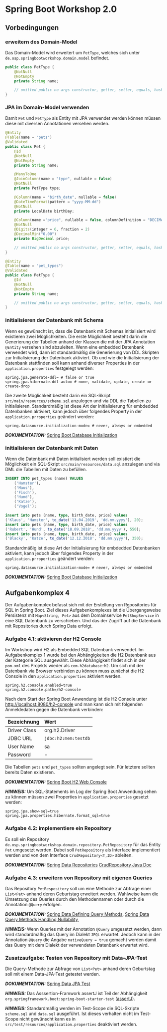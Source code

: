 # Spring Boot Workshop 2.0

## Vorbedingungen

### erweitern des Domain-Model

Das Domain-Model wird erweitert um `PetType`, welches sich unter `de.osp.springbootworkshop.domain.model` befindet.

```java
public class PetType {
    @NotNull
    @NotEmpty
    private String name;

    // omitted public no args constructor, getter, setter, equals, hashCode, toString and optionally builder
}
```

### JPA im Domain-Model verwenden

Damit `Pet` und `PetType` als Entity mit JPA verwendet werden können müssen diese mit diversen Annotationen versehen werden.

```java
@Entity
@Table(name = "pets")
@Validated
public class Pet {
    @Id
    @NotNull
    @NotEmpty
    private String name;

    @ManyToOne
    @JoinColumn(name = "type", nullable = false)
    @NotNull
    private PetType type;

    @Column(name = "birth_date", nullable = false)
    @DateTimeFormat(pattern = "yyyy-MM-dd")
    @NotNull
    private LocalDate birthDay;

    @Column(name ="price", nullable = false, columnDefinition = "DECIMAL(6,2)")
    @NotNull
    @Digits(integer = 6, fraction = 2)
    @DecimalMin("0.00")
    private BigDecimal price;

    // omitted public no args constructor, getter, setter, equals, hashCode, toString and optionally builder
}
```

```java
@Entity
@Table(name = "pet_types")
@Validated
public class PetType {
    @Id
    @NotNull
    @NotEmpty
    private String name;

    // omitted public no args constructor, getter, setter, equals, hashCode, toString and optionally static factory
}
```

### initialisieren der Datenbank mit Schema

Wenn es gewünscht ist, dass die Datenbank mit Schemas initialisiert wird existieren zwei Möglichkeiten. Die erste Möglichkeit besteht darin die Generierung der Tabellen anhand der
Klassen die mit der JPA Annotation `@Entity` versehen sind abzuleiten. Wenn eine embedded Datenbank verwendet wird, dann ist standardmäßig die Generierung von DDL Skripten zur
Initialisierung der Datenbank aktiviert. Ob und wie die Initialisierung der Datenbank stattfinden soll kann anhand diverser Properties in der `application.properties` festgelegt
werden:

```properties
spring.jpa.generate-ddl= # false or true
spring.jpa.hibernate.ddl-auto= # none, validate, update, create or create-drop
```

Die zweite Möglichkeit besteht darin ein SQL-Skript `src/main/resources/scheme.sql` anzulegen und via DDL die Tabellen zu initialisieren. Standardmäßig ist diese Art der
Initialisierung für embdedded Datenbanken aktiviert, kann jedoch über folgendes Property in der `application.prroperties` geändert werden:

```properties
spring.datasource.initialization-mode= # never, always or embedded
```

**_DOKUMENTATION:_**
[Spring Boot Database Initialization](https://docs.spring.io/spring-boot/docs/current/reference/html/howto-database-initialization.html#howto-database-initialization)

### initialisieren der Datenbank mit Daten

Wenn die Datenbank mit Daten initialisiert werden soll existiert die Möglichkeit ein SQL-Skript `src/main/resources/data.sql` anzulegen und via DML die Tabellen mit Daten zu
befüllen.

```sql
INSERT INTO pet_types (name) VALUES
    ('Hamster'),
    ('Maus'),
    ('Fisch'),
    ('Hund'),
    ('Katze'),
    ('Vogel');

insert into pets (name, type, birth_date, price) values
('Klaus', 'Hamster', to_date('13.04.2019', 'dd.mm.yyyy'), 20);
insert into pets (name, type, birth_date, price) values
('Rubert', 'Hund', to_date('18.09.2018', 'dd.mm.yyyy'), 550);
insert into pets (name, type, birth_date, price) values
('Blacky', 'Katze', to_date('12.12.2018', 'dd.mm.yyyy'), 350);
```

Standardmäßig ist diese Art der Initialisierung für embdedded Datenbanken aktiviert, kann jedoch über folgendes Property in der `application.prroperties` geändert werden:

```properties
spring.datasource.initialization-mode= # never, always or embedded
```

**_DOKUMENTATION:_**
[Spring Boot Database Initialization](https://docs.spring.io/spring-boot/docs/current/reference/html/howto-database-initialization.html#howto-database-initialization)


## Aufgabenkomplex 4

Der Aufgabenkomplex befasst sich mit der Erstellung von Repositories für SQL in Spring Boot. Ziel dieses Aufgabenkomplexes ist die Übergangsweise Persistenz mit `Map<String, Pet>`
aus dem Domainservice `PetShopService` in eine SQL Datenbank zu verschieben. Und das der Zugriff auf die Datenbank mit Repositories durch Spring Data erfolgt.


### Aufgabe 4.1: aktivieren der H2 Console

Im Workshop wird H2 als Embedded SQL Datenbank verwendet. Im Aufgabenkomplex 1 wurde bei den Abhängigkeiten die H2 Datenbank aus der Kategorie SQL ausgewählt. Diese Abhängigkeit
findet sich in der `pom.xml` des Projekts wieder als `com.h2database:h2`. Um sich mit der Datenbank via Browser verbinden zu können muss zunächst die H2 Console in den
`application.properties` aktiviert werden.

```properties
spring.h2.console.enabled=true
spring.h2.console.path=/h2-console
```

Nach dem Start der Spring Boot Anwendung ist die H2 Console unter [http://localhost:8080/h2-console]( http://localhost:8080/actuator) und man kann sich mit folgenden Anmeldedaten
gegen die Datenbank verbinden:

| Bezeichnung  | Wert                 |
|:-------------|:---------------------|
| Driver Class | org.h2.Driver        |
| JDBC URL     | `jdbc:h2:mem:testdb` |
| User Name    | sa                   |
| Password     | -                    |

Die Tabellen `pets` und `pet_types` sollten angelegt sein. Für letztere sollten bereits Daten existieren.

**_DOKUMENTATION:_** [Spring Boot H2 Web Console](https://docs.spring.io/spring-boot/docs/current/reference/html/boot-features-sql.html#boot-features-sql-h2-console)

**_HINWEIS:_** Um SQL-Statements im Log der Spring Boot Anwendung sehen zu können müssen zwei Properties in `application.properties` gesetzt werden:

```properties
spring.jpa.show-sql=true
spring.jpa.properties.hibernate.format_sql=true
```


### Aufgabe 4.2: implementiere ein Repository

Es soll ein Repository `de.osp.springbootworkshop.domain.repository.PetRepository` für das Entity `Pet` umgesetzt werden. Dabei soll `PetRepository` als Interface implementiert
werden und von dem Interface `CrudRepository<T,ID>` ableiten.

**_DOKUMENTATION:_** [Spring Data Repositories](https://docs.spring.io/spring-data/jpa/docs/current/reference/html/#repositories)
[CrudRepository Java Doc](https://docs.spring.io/spring-data/commons/docs/current/api/org/springframework/data/repository/CrudRepository.html)


### Aufgabe 4.3: erweitern von Repository mit eigenen Queries

Das Repository `PetRespository` soll um eine Methode zur Abfrage einer `List<Pet>` anhand deren Geburtstag erweitert werden. Wahlweise kann die Umsetzung des Queries durch den
Methodennamen oder durch die Annotation `@Query` erfolgen.

**_DOKUMENTATION:_** [Spring Data Defining Query Methods](https://docs.spring.io/spring-data/jpa/docs/current/reference/html/#repositories.query-methods.details),
[Spring Data Query Methods Handling Nullability](https://docs.spring.io/spring-data/jpa/docs/current/reference/html/#repositories.nullability),

**_HINWEIS:_** Wenn Queries mit der Annotation `@Query` umgesetzt werden, dann wird standardmäßig das Query im Dialekt `JPQL` erwartet. Jedoch kann in der Annotation `@Query` die
Angabe `nativeQuery = true` gemacht werden damit das Query mit dem Dialekt der verwendeten Datenbank erwartet wird.


### Zusatzaufgabe: Testen von Repository mit Data-JPA-Test

Die Query-Methode zur Abfrage von `List<Pet>` anhand deren Geburtstag soll mit einem Data-JPA-Test getestet werden.

**_DOKUMENTATION:_**
[Spring Data JPA Test](https://docs.spring.io/spring-boot/docs/current/reference/html/boot-features-testing.html#boot-features-testing-spring-boot-applications-testing-autoconfigured-jpa-test)

**_HINWEIS:_** Das Asssertion-Framwork assertJ ist Teil der Abhängigkeit `org.springframework.boot:spring-boot-starter-test`
([assertJ](http://joel-costigliola.github.io/assertj/)).

**_HINWEIS:_** Standardmäßig werden im Test-Scope die SQL-Skripte `scheme.sql` und `data.sql` ausgeführt. Ist dieses verhalten nicht im Test-Scope nicht gewünscht kann es in
`src/test/resources/application.properties` deaktiviert werden.
